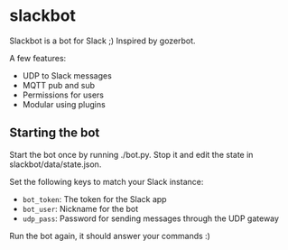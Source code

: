 # slackbot

Slackbot is a bot for Slack ;) Inspired by gozerbot.

A few features:

- UDP to Slack messages
- MQTT pub and sub
- Permissions for users
- Modular using plugins

## Starting the bot

Start the bot once by running ./bot.py. Stop it and edit the state in slackbot/data/state.json.

Set the following keys to match your Slack instance: 

- `bot_token`: The token for the Slack app
- `bot_user`: Nickname for the bot
- `udp_pass`: Password for sending messages through the UDP gateway

Run the bot again, it should answer your commands :)
